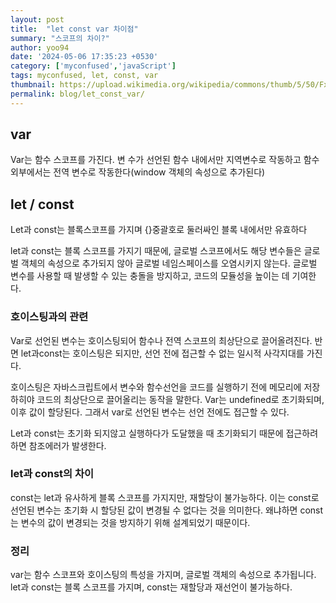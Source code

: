 ```yaml
---
layout: post
title:  "let const var 차이점"
summary: "스코프의 차이?"
author: yoo94
date: '2024-05-06 17:35:23 +0530'
category: ['myconfused','javaScript']
tags: myconfused, let, const, var
thumbnail: https://upload.wikimedia.org/wikipedia/commons/thumb/5/50/Fxemoji_u2049.svg/255px-Fxemoji_u2049.svg.png
permalink: blog/let_const_var/
---
```


## var
Var는 함수 스코프를 가진다. 
변 수가 선언된 함수 내에서만 지역변수로 작동하고 함수 외부에서는 전역 변수로 작동한다(window 객체의 속성으로 추가된다)

## let / const
Let과 const는 블록스코프를 가지며 {}중괄호로 둘러싸인 블록 내에서만 유효하다

let과 const는 블록 스코프를 가지기 때문에,
글로벌 스코프에서도 해당 변수들은 글로벌 객체의 속성으로 추가되지 않아 글로벌 네임스페이스를 오염시키지 않는다. 
글로벌 변수를 사용할 때 발생할 수 있는 충돌을 방지하고, 코드의 모듈성을 높이는 데 기여한다.

### 호이스팅과의 관련
Var로 선언된 변수는 호이스팅되어 함수나 전역 스코프의 최상단으로 끌어올려진다.
반면 let과const는 호이스팅은 되지만, 선언 전에 접근할 수 없는 일시적 사각지대를 가진다.

 
호이스팅은 자바스크립트에서 변수와 함수선언을 코드를 실행하기 전에 메모리에 저장하히야 코드의 최상단으로 끌어올리는 동작을 말한다.
Var는 undefined로 초기화되며, 이후 값이 할당된다. 그래서 var로 선언된 변수는 선언 전에도 접근할 수 있다.

Let과 const는 초기화 되지않고 실행하다가 도달했을 때 초기화되기 때문에 접근하려하면 참조에러가 발생한다.

### let과 const의 차이
const는 let과 유사하게 블록 스코프를 가지지만, 재할당이 불가능하다. 
이는 const로 선언된 변수는 초기화 시 할당된 값이 변경될 수 없다는 것을 의미한다. 
왜냐하면 const는 변수의 값이 변경되는 것을 방지하기 위해 설계되었기 때문이다.

### 정리
var는 함수 스코프와 호이스팅의 특성을 가지며, 글로벌 객체의 속성으로 추가됩니다. 
let과 const는 블록 스코프를 가지며, const는 재할당과 재선언이 불가능하다.
